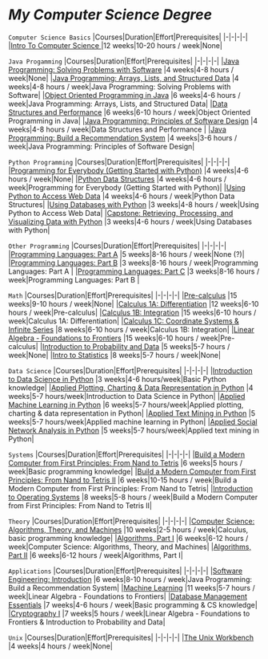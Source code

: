 # *My Computer Science Degree*

`Computer Science Basics`
|Courses|Duration|Effort|Prerequisites|
|-|-|-|-|
|[Intro To Computer Science ](https://www.edx.org/learn/computer-science/harvard-university-cs50-s-introduction-to-computer-science) |12 weeks|10-20 hours / week|None|


`Java Progamming`
|Courses|Duration|Effort|Prerequisites|
|-|-|-|-|
|[Java Programming: Solving Problems with Software](https://imp.i384100.net/GjkPGV) |4 weeks|4-8 hours / week|None|
|[Java Programming: Arrays, Lists, and Structured Data](https://imp.i384100.net/15knRR) |4 weeks|4-8 hours / week|Java Programming: Solving Problems with Software|
|[Object Oriented Programming in Java](https://imp.i384100.net/ZdznBq) |6 weeks|4-6 hours / week|Java Programming: Arrays, Lists, and Structured Data|
|[Data Structures and Performance](https://imp.i384100.net/oevm0b) |6 weeks|6-10 hours / week|Object Oriented Programming in Java|
|[Java Programming: Principles of Software Design](https://imp.i384100.net/zavZrO) |4 weeks|4-8 hours / week|Data Structures and Performance |
|[Java Programming: Build a Recommendation System](https://imp.i384100.net/n1vro6) |4 weeks|3-6 hours / week|Java Programming: Principles of Software Design|

`Python Programming`
|Courses|Duration|Effort|Prerequisites|
|-|-|-|-|
|[Programming for Everybody (Getting Started with Python)](https://imp.i384100.net/GjkPZr) |4 weeks|4-6 hours / week|None|
|[Python Data Structures](https://imp.i384100.net/python-ds) |4 weeks|4-6 hours / week|Programming for Everybody (Getting Started with Python)|
|[Using Python to Access Web Data](https://www.coursera.org/learn/python-network-data?specialization=python) |4 weeks|4-6 hours / week|Python Data Structures|
|[Using Databases with Python](https://www.coursera.org/learn/python-databases?specialization=python) |3 weeks|4-8 hours / week|Using Python to Access Web Data|
|[Capstone: Retrieving, Processing, and Visualizing Data with Python](https://imp.i384100.net/python-capstone) |3 weeks|4-6 hours / week|Using Databases with Python|

`Other Programming`
|Courses|Duration|Effort|Prerequisites|
|-|-|-|-|
|[Programming Languages: Part A](https://www.coursera.org/learn/programming-languages) |5 weeks|8-16 hours / week|None (?)|
|[Programming Languages: Part B](https://www.coursera.org/learn/programming-languages-part-b) |3 weeks|8-16 hours / week|Programming Languages: Part A |
|[Programming Languages: Part C](https://www.coursera.org/learn/programming-languages-part-c) |3 weeks|8-16 hours / week|Programming Languages: Part B |

`Math`
|Courses|Duration|Effort|Prerequisites|
|-|-|-|-|
|[Pre-calculus](https://www.edx.org/learn/math/arizona-state-university-precalculus) |15 weeks|9-10 hours / week|None|
|[Calculus 1A: Differentiation](https://openlearninglibrary.mit.edu/courses/course-v1:MITx+18.01.1x+2T2019/about) |12 weeks|6-10 hours / week|Pre-calculus|
|[Calculus 1B: Integration](https://openlearninglibrary.mit.edu/courses/course-v1:MITx+18.01.2x+3T2019/about) |15 weeks|6-10 hours / week|Calculus 1A: Differentiation|
|[Calculus 1C: Coordinate Systems & Infinite Series](https://openlearninglibrary.mit.edu/courses/course-v1:MITx+18.01.3x+1T2020/about) |8 weeks|6-10 hours / week|Calculus 1B: Integration|
|[Linear Algebra - Foundations to Frontiers](https://www.edx.org/course/linear-algebra-foundations-to-frontiers) |15 weeks|6-10 hours / week|Pre-calculus|
|[Introduction to Probability and Data](https://imp.i384100.net/9WZ4E0) |5 weeks|5-7 hours / week|None|
|[Intro to Statistics](https://imp.i115008.net/intro-to-statistics) |8 weeks|5-7 hours / week|None|

`Data Science`
|Courses|Duration|Effort|Prerequisites|
|-|-|-|-|
|[Introduction to Data Science in Python](https://imp.i384100.net/5bG2n9) |3 weeks|4-6 hours/week|Basic Python knowledge|
|[Applied Plotting, Charting & Data Representation in Python](https://imp.i384100.net/AoQxjx) |4 weeks|5-7 hours/week|Introduction to Data Science in Python|
|[Applied Machine Learning in Python](https://imp.i384100.net/gb7M6O) |6 weeks|5-7 hours/week|Applied plotting, charting & data representation in Python|
|[Applied Text Mining in Python](https://imp.i384100.net/XxR0n4) |5 weeks|5-7 hours/week|Applied machine learning in Python|
|[Applied Social Network Analysis in Python](https://imp.i384100.net/WDzWdG) |5 weeks|5-7 hours/week|Applied text mining in Python|

`Systems`
|Courses|Duration|Effort|Prerequisites|
|-|-|-|-|
|[Build a Modern Computer from First Principles: From Nand to Tetris](https://imp.i384100.net/6b13dV) |6 weeks|5 hours / week|Basic programming knowledge|
|[Build a Modern Computer from First Principles: From Nand to Tetris II](https://imp.i384100.net/dovNVq) |6 weeks|10-15 hours / week|Build a Modern Computer from First Principles: From Nand to Tetris|
|[Introduction to Operating Systems](https://imp.i115008.net/introduction-to-operating-systems) |8 weeks|5-8 hours / week|Build a Modern Computer from First Principles: From Nand to Tetris II|

`Theory`
|Courses|Duration|Effort|Prerequisites|
|-|-|-|-|
|[Computer Science: Algorithms, Theory, and Machines](https://imp.i384100.net/7mVROr) |10 weeks|2-5 hours / week|Calculus, basic programming knowledge|
|[Algorithms, Part I](https://imp.i384100.net/DVm9eo) |6 weeks|6-12 hours / week|Computer Science: Algorithms, Theory, and Machines|
|[Algorithms, Part II](https://imp.i384100.net/jW4xyv) |6 weeks|6-12 hours / week|Algorithms, Part I|

`Applications`
|Courses|Duration|Effort|Prerequisites|
|-|-|-|-|
|[Software Engineering: Introduction](https://www.edx.org/course/software-engineering-introduction-ubcx-softeng1x) |6 weeks|8-10 hours / week|Java Programming: Build a Recommendation System|
|[Machine Learning](https://imp.i384100.net/YgYEBJ) |11 weeks|5-7 hours / week|Linear Algebra - Foundations to Frontiers|
|[Database Management Essentials](https://imp.i384100.net/kjvDMn) |7 weeks|4-6 hours / week|Basic programming & CS knowledge|
|[Cryptography I](https://imp.i384100.net/DVm9ej) |7 weeks|5 hours / week|Linear Algebra - Foundations to Frontiers & Introduction to Probability and Data|

`Unix`
|Courses|Duration|Effort|Prerequisites|
|-|-|-|-|
|[The Unix Workbench](https://imp.i384100.net/QOXZ4P) |4 weeks|4 hours / week|None|
